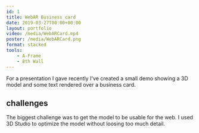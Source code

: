 ```yaml
---
id: 1
title: WebAR Business card
date: 2019-03-27T00:00+00:00
layout: portfolio
video: /media/WebARCard.mp4
poster: /media/WebARCard.png
format: stacked
tools: 
    - A-Frame
    - 8th Wall
---
```


For a presentation I gave recently I've created a small demo showing a 3D model and some text rendered over a business card.

## challenges

The biggest challenge was to get the model to be usable for the web. I used 3D Studio to optimize the model without loosing too much detail.
